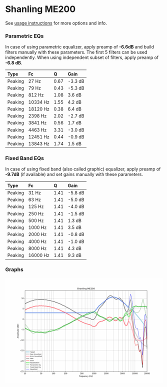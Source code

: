 # Shanling ME200
See [usage instructions](https://github.com/jaakkopasanen/AutoEq#usage) for more options and info.

### Parametric EQs
In case of using parametric equalizer, apply preamp of **-6.6dB** and build filters manually
with these parameters. The first 5 filters can be used independently.
When using independent subset of filters, apply preamp of **-6.8 dB**.

| Type    | Fc       |    Q | Gain    |
|:--------|:---------|:-----|:--------|
| Peaking | 27 Hz    | 0.67 | -3.3 dB |
| Peaking | 79 Hz    | 0.43 | -5.3 dB |
| Peaking | 812 Hz   | 1.08 | 3.6 dB  |
| Peaking | 10334 Hz | 1.55 | 4.2 dB  |
| Peaking | 18120 Hz | 0.38 | 6.4 dB  |
| Peaking | 2398 Hz  | 2.02 | -2.7 dB |
| Peaking | 3841 Hz  | 0.56 | 1.7 dB  |
| Peaking | 4463 Hz  | 3.31 | -3.0 dB |
| Peaking | 12451 Hz | 0.44 | -0.9 dB |
| Peaking | 13843 Hz | 1.74 | 1.5 dB  |

### Fixed Band EQs
In case of using fixed band (also called graphic) equalizer, apply preamp of **-9.7dB**
(if available) and set gains manually with these parameters.

| Type    | Fc       |    Q | Gain    |
|:--------|:---------|:-----|:--------|
| Peaking | 31 Hz    | 1.41 | -5.8 dB |
| Peaking | 63 Hz    | 1.41 | -5.0 dB |
| Peaking | 125 Hz   | 1.41 | -4.0 dB |
| Peaking | 250 Hz   | 1.41 | -1.5 dB |
| Peaking | 500 Hz   | 1.41 | 1.3 dB  |
| Peaking | 1000 Hz  | 1.41 | 3.5 dB  |
| Peaking | 2000 Hz  | 1.41 | -0.8 dB |
| Peaking | 4000 Hz  | 1.41 | -1.0 dB |
| Peaking | 8000 Hz  | 1.41 | 4.3 dB  |
| Peaking | 16000 Hz | 1.41 | 9.3 dB  |

### Graphs
![](./Shanling%20ME200.png)